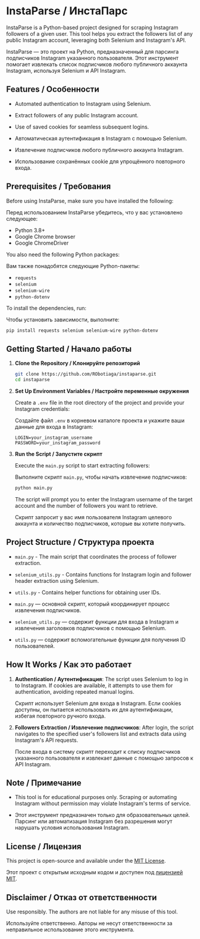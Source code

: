 # InstaParse / ИнстаПарс

InstaParse is a Python-based project designed for scraping Instagram followers of a given user. This tool helps you extract the followers list of any public Instagram account, leveraging both Selenium and Instagram's API.

InstaParse — это проект на Python, предназначенный для парсинга подписчиков Instagram указанного пользователя. Этот инструмент помогает извлекать список подписчиков любого публичного аккаунта Instagram, используя Selenium и API Instagram.

## Features / Особенности

- Automated authentication to Instagram using Selenium.
- Extract followers of any public Instagram account.
- Use of saved cookies for seamless subsequent logins.

- Автоматическая аутентификация в Instagram с помощью Selenium.
- Извлечение подписчиков любого публичного аккаунта Instagram.
- Использование сохранённых cookie для упрощённого повторного входа.

## Prerequisites / Требования

Before using InstaParse, make sure you have installed the following:

Перед использованием InstaParse убедитесь, что у вас установлено следующее:

- Python 3.8+
- Google Chrome browser
- Google ChromeDriver

You also need the following Python packages:

Вам также понадобятся следующие Python-пакеты:

- `requests`
- `selenium`
- `selenium-wire`
- `python-dotenv`

To install the dependencies, run:

Чтобы установить зависимости, выполните:

```sh
pip install requests selenium selenium-wire python-dotenv
```

## Getting Started / Начало работы

1. **Clone the Repository / Клонируйте репозиторий**

   ```sh
   git clone https://github.com/RObotiaga/instaparse.git
   cd instaparse
   ```

2. **Set Up Environment Variables / Настройте переменные окружения**

   Create a `.env` file in the root directory of the project and provide your Instagram credentials:

   Создайте файл `.env` в корневом каталоге проекта и укажите ваши данные для входа в Instagram:

   ```env
   LOGIN=your_instagram_username
   PASSWORD=your_instagram_password
   ```

3. **Run the Script / Запустите скрипт**

   Execute the `main.py` script to start extracting followers:

   Выполните скрипт `main.py`, чтобы начать извлечение подписчиков:

   ```sh
   python main.py
   ```

   The script will prompt you to enter the Instagram username of the target account and the number of followers you want to retrieve.

   Скрипт запросит у вас имя пользователя Instagram целевого аккаунта и количество подписчиков, которые вы хотите получить.

## Project Structure / Структура проекта

- `main.py` - The main script that coordinates the process of follower extraction.
- `selenium_utils.py` - Contains functions for Instagram login and follower header extraction using Selenium.
- `utils.py` - Contains helper functions for obtaining user IDs.

- `main.py` — основной скрипт, который координирует процесс извлечения подписчиков.
- `selenium_utils.py` — содержит функции для входа в Instagram и извлечения заголовков подписчиков с помощью Selenium.
- `utils.py` — содержит вспомогательные функции для получения ID пользователей.

## How It Works / Как это работает

1. **Authentication / Аутентификация**: The script uses Selenium to log in to Instagram. If cookies are available, it attempts to use them for authentication, avoiding repeated manual logins.

   Скрипт использует Selenium для входа в Instagram. Если cookies доступны, он пытается использовать их для аутентификации, избегая повторного ручного входа.

2. **Followers Extraction / Извлечение подписчиков**: After login, the script navigates to the specified user's followers list and extracts data using Instagram's API requests.

   После входа в систему скрипт переходит к списку подписчиков указанного пользователя и извлекает данные с помощью запросов к API Instagram.

## Note / Примечание

- This tool is for educational purposes only. Scraping or automating Instagram without permission may violate Instagram's terms of service.

- Этот инструмент предназначен только для образовательных целей. Парсинг или автоматизация Instagram без разрешения могут нарушать условия использования Instagram.

## License / Лицензия

This project is open-source and available under the [MIT License](LICENSE).

Этот проект с открытым исходным кодом и доступен под [лицензией MIT](LICENSE).

## Disclaimer / Отказ от ответственности

Use responsibly. The authors are not liable for any misuse of this tool.

Используйте ответственно. Авторы не несут ответственности за неправильное использование этого инструмента.
